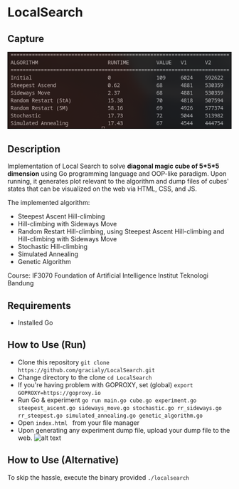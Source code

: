 # LocalSearch

## Capture
![alt text](image.png)

## Description
Implementation of Local Search to solve **diagonal magic cube of 5\*5\*5 dimension** using Go programming language and OOP-like paradigm. Upon running, it generates plot relevant to the algorithm and dump files of cubes' states that can be visualized on the web via HTML, CSS, and JS.

The implemented algorithm:
- Steepest Ascent Hill-climbing
- Hill-climbing with Sideways Move
- Random Restart Hill-climbing, using Steepest Ascent Hill-climbing and Hill-climbing with Sideways Move
- Stochastic Hill-climbing
- Simulated Annealing
- Genetic Algorithm

Course: IF3070 Foundation of Artificial Intelligence
Institut Teknologi Bandung

## Requirements
- Installed Go

## How to Use (Run)
- Clone this repository
```git clone https://github.com/gracialy/LocalSearch.git ```
- Change directory to the clone
```cd LocalSearch```
- If you're having problem with GOPROXY, set (global)
```export GOPROXY=https://goproxy.io```
- Run Go & experiment
```go run main.go cube.go experiment.go steepest_ascent.go sideways_move.go stochastic.go rr_sideways.go rr_steepest.go simulated_annealing.go genetic_algorithm.go```
- Open `index.html ` from your file manager
- Upon generating any experiment dump file, upload your dump file to the web.
![alt text](image-1.png)

## How to Use (Alternative)
To skip the hassle, execute the binary provided
```./localsearch```